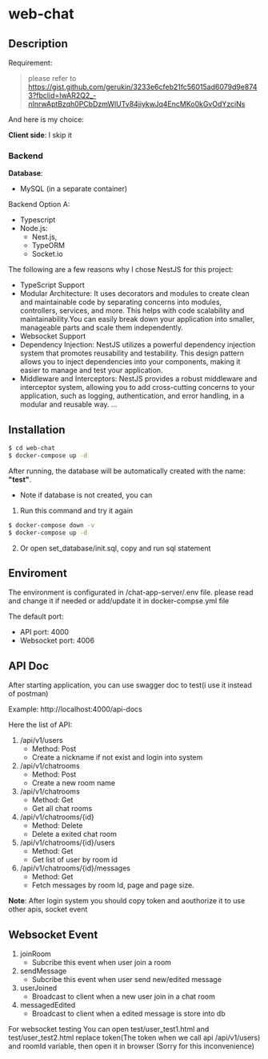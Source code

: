 # web-chat
## Description
Requirement:
>please refer to https://gist.github.com/gerukin/3233e6cfeb21fc56015ad6079d9e8743?fbclid=IwAR2Q2_-nInrwAptBzqh0PCbDzmWlUTv84jiykwJq4EncMKo0kGvOdYzciNs

And here is my choice:

**Client side**:
 I skip it 
 
### Backend

**Database**:
- MySQL (in a separate container)

Backend Option A:

- Typescript
- Node.js:
  - Nest.js, 
  - TypeORM
  - Socket.io

The following are a few reasons why I chose NestJS for this project:

-  TypeScript Support
-  Modular Architecture: It uses decorators and modules to create clean and maintainable code by separating concerns into modules, controllers, services, and more. This helps with code scalability and maintainability.You can easily break down your application into smaller, manageable parts and scale them independently.
-  Websocket Support
-  Dependency Injection: NestJS utilizes a powerful dependency injection system that promotes reusability and testability. This design pattern allows you to inject dependencies into your components, making it easier to manage and test your application.
- Middleware and Interceptors: NestJS provides a robust middleware and interceptor system, allowing you to add cross-cutting concerns to your application, such as logging, authentication, and error handling, in a modular and reusable way.
...

## Installation

```bash
$ cd web-chat
$ docker-compose up -d
```
After running, the database will be automatically  created with the name: **"test"**.

* Note
 if database is not created, you can 
1. Run this command and try it again
```bash
$ docker-compose down -v 
$ docker-compose up -d
```
2. Or open set_database/init.sql, copy and run sql statement

## Enviroment
The environment is configurated in /chat-app-server/.env file. please read and change it if needed or add/update it in docker-compse.yml file

The default port:
 - API port: 4000
 - Websocket port: 4006

## API Doc
After starting application, you can use swagger doc to test(i use it instead of postman)

Example: http://localhost:4000/api-docs

Here the list of API:
1. /api/v1/users
    - Method: Post
    - Create a nickname if not exist and login into system
2. /api/v1/chatrooms
    - Method: Post
    - Create a new room name
3. /api/v1/chatrooms
    - Method: Get
    - Get all chat rooms
4. /api/v1/chatrooms/{id}
    - Method: Delete
    - Delete a exited chat room
5. /api/v1/chatrooms/{id}/users
    - Method: Get
    - Get list of user by room id
6. /api/v1/chatrooms/{id}/messages
    - Method: Get
    - Fetch messages by room Id, page and page size.

**Note**: 
After login system you should copy token and aouthorize it to use other apis, socket event
## Websocket Event
1. joinRoom
    - Subcribe this event when user join a room
2. sendMessage
    - Subcribe this event when user send new/edited message
3. userJoined
    - Broadcast to client when a new user join in a chat room
4. messagedEdited
    - Broadcast to client when a edited message is store into db

For websocket testing
You can open test/user_test1.html and test/user_test2.html
replace token(The token when we call api /api/v1/users) and roomId variable, then open it in browser
(Sorry for this inconvenience)
